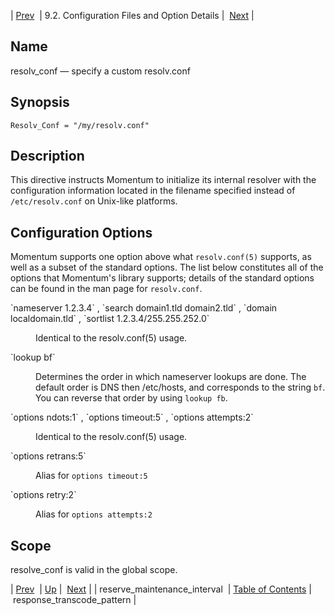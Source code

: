 | [Prev](conf.ref.reserve_maintenance_interval)  | 9.2. Configuration Files and Option Details |  [Next](conf.ref.response_transcode_pattern.php) |

<a name="conf.ref.resolv_conf"></a>
## Name

resolv_conf — specify a custom resolv.conf

## Synopsis

`Resolv_Conf = "/my/resolv.conf"`

<a name="idp11187056"></a>
## Description

This directive instructs Momentum to initialize its internal resolver with the configuration information located in the filename specified instead of `/etc/resolv.conf` on Unix-like platforms.

<a name="idp11189280"></a>
## Configuration Options

Momentum supports one option above what `resolv.conf(5)` supports, as well as a subset of the standard options. The list below constitutes all of the options that Momentum's library supports; details of the standard options can be found in the man page for `resolv.conf`.

<dl className="variablelist">

<dt>`nameserver 1.2.3.4` , `search domain1.tld domain2.tld` , `domain localdomain.tld` , `sortlist 1.2.3.4/255.255.252.0`</dt>

<dd>

Identical to the resolv.conf(5) usage.

</dd>

<dt>`lookup bf`</dt>

<dd>

Determines the order in which nameserver lookups are done. The default order is DNS then /etc/hosts, and corresponds to the string `bf`. You can reverse that order by using `lookup fb`.

</dd>

<dt>`options ndots:1` , `options timeout:5` , `options attempts:2`</dt>

<dd>

Identical to the resolv.conf(5) usage.

</dd>

<dt>`options retrans:5`</dt>

<dd>

Alias for `options timeout:5`

</dd>

<dt>`options retry:2`</dt>

<dd>

Alias for `options attempts:2`

</dd>

</dl>

<a name="idp11208336"></a>
## Scope

resolve_conf is valid in the global scope.

| [Prev](conf.ref.reserve_maintenance_interval)  | [Up](conf.ref.files.php) |  [Next](conf.ref.response_transcode_pattern.php) |
| reserve_maintenance_interval  | [Table of Contents](index) |  response_transcode_pattern |
